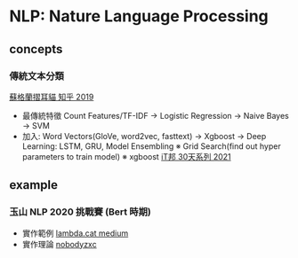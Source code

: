 # NLP: Nature Language Processing

## concepts

### 傳統文本分類
  [蘇格蘭摺耳貓 知乎 2019](https://zhuanlan.zhihu.com/p/50657430)
  - 最傳統特徵 Count Features/TF-IDF
  -> Logistic Regression
  -> Naive Bayes
  -> SVM
  - 加入: Word Vectors(GloVe, word2vec, fasttext)
  -> Xgboost
  -> Deep Learning: LSTM, GRU, Model Ensembling
  ※ Grid Search(find out hyper parameters to train model)
  ※ xgboost [iT邦 30天系列 2021](https://ithelp.ithome.com.tw/articles/10273094)

## example

### 玉山 NLP 2020 挑戰賽 (Bert 時期)
  - 實作範例 [lambda.cat medium](https://medium.com/@nobodyzxc/%E7%8E%89%E5%B1%B1-nlp-%E6%87%89%E7%94%A8%E6%8C%91%E6%88%B0%E8%B3%BD-1c2ef763e33c)
  - 實作理論 [nobodyzxc](https://hackmd.io/@nobodyzxc/BkoH_a-Mv#/)

